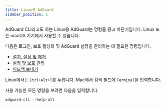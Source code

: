 ```yaml
---
title: Linux용 AdGuard
sidebar_position: 1
---
```


AdGuard CLI라고도 하는 Linux용 AdGuard는 명령줄 광고 차단기입니다. Linux 또는 macOS 기기에서 사용할 수 있습니다.

다음은 로그인, 보호 활성화 및 AdGuard 설정을 관리하는 데 필요한 명령입니다.

- [설치, 설정 및 제거](/adguard-for-linux/installation)
- [설정 및 보호 관리](/adguard-for-linux/settings)
- [피드백 보내기](/adguard-for-linux/feedback)

Linux에서는 `Ctrl+Alt+T`를 누릅니다. Mac에서 검색 필드에 `Terminal`을 입력합니다.

사용 가능한 모든 명령을 보려면 다음을 입력합니다.

```
adguard-cli --help-all
```
